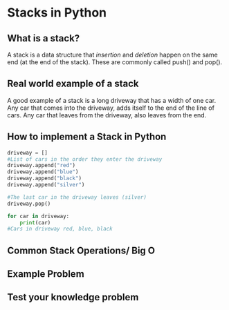 # Stacks in Python

## What is a stack?
A stack is a data structure that *insertion* and *deletion* happen on the same end (at the end of the stack). These are commonly called push() and pop().

## Real world example of a stack
A good example of a stack is a long driveway that has a width of one car. Any car that comes into the driveway, adds itself to the end of the line of cars. Any car that leaves from the driveway, also leaves from the end.

## How to implement a Stack in Python
```python
driveway = []
#List of cars in the order they enter the driveway
driveway.append("red")
driveway.append("blue")
driveway.append("black")
driveway.append("silver")

#The last car in the driveway leaves (silver)
driveway.pop()

for car in driveway:
    print(car)
#Cars in driveway red, blue, black
```
## Common Stack Operations/ Big O

## Example Problem
## Test your knowledge problem
